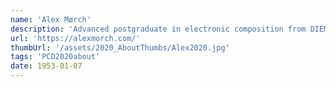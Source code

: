 ```yaml
---
name: 'Alex Mørch' 
description: 'Advanced postgraduate in electronic composition from DIEM, working with digital and analogue autonomous music, sound sculptures, performance, opera and voice manipulation etc'
url: 'https://alexmorch.com/'
thumbUrl: '/assets/2020_AboutThumbs/Alex2020.jpg'
tags: 'PCD2020about'
date: 1953-01-07
---
```

